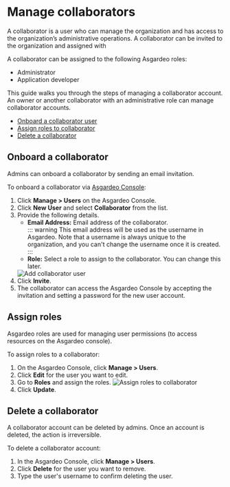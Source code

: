 # Manage collaborators

A collaborator is a user who can manage the organization and has access to the organization’s administrative operations. A collaborator can be invited to the organization and assigned with

A collaborator can be assigned to the following <a :href="$withBase('/references/user-management/user-roles/')">Asgardeo roles</a>:
 - Administrator
 - Application developer

This guide walks you through the steps of managing a collaborator account. An owner or another collaborator with an administrative role can manage collaborator accounts.
- [Onboard a collaborator user](#onboard-a-collaborator)
- [Assign roles to collaborator](#assign-roles)
- [Delete a collaborator](#delete-a-collaborator)

## Onboard a collaborator

Admins can onboard a collaborator by sending an email invitation. 

To onboard a collaborator via [Asgardeo Console](https://console.asgardeo.io):
1. Click **Manage > Users** on the Asgardeo Console.
2. Click  **New User** and select **Collaborator** from the list.
3. Provide the following details.
    - **Email Address:** Email address of the collaborator.<br>
        ::: warning
        This email address will be used as the username in Asgardeo. Note that a username is always unique to the organization, and you can't change the username once it is created.
        :::               
    - **Role:** Select a role to assign to the collaborator. You can change this later.   
    <img :src="$withBase('/assets/img/guides/users/add-collaborator-account.png')" alt="Add collaborator user">
4. Click **Invite**.
5. The collaborator can access the Asgardeo Console by accepting the invitation and setting a password for the new user account.
     
## Assign roles

Asgardeo roles are used for managing user permissions (to access resources on the Asgardeo console).

To assign roles to a collaborator:
1. On the Asgardeo Console, click **Manage > Users**.
2. Click **Edit** for the user you want to edit.
3. Go to **Roles** and assign the roles.
    <img :src="$withBase('/assets/img/guides/users/assign-roles-to-collaborator.png')" alt="Assign roles to collaborator">
4. Click **Update**.

## Delete a collaborator

A collaborator account can be deleted by admins. Once an account is deleted, the action is irreversible. 

To delete a collaborator account:
1. In the Asgardeo Console, click **Manage > Users**.
2. Click **Delete** for the user you want to remove.
3. Type the user's username to confirm deleting the user.     
